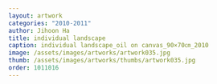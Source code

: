 ```yaml
---
layout: artwork 
categories: "2010-2011"
author: Jihoon Ha 
title: individual landscape 
caption: individual landscape_oil on canvas_90×70㎝_2010 
image: /assets/images/artworks/artwork035.jpg 
thumb: /assets/images/artworks/thumbs/artwork035.jpg 
order: 1011016 
---
```

